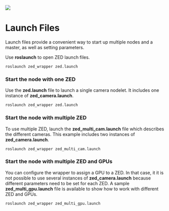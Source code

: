 ![](../images/Picto+STEREOLABS_Black.png)

# Launch Files

Launch files provide a convenient way to start up multiple nodes and a master, as well as setting parameters.

Use **roslaunch** to open ZED launch files.
```
roslaunch zed_wrapper zed.launch
```

### Start the node with one ZED
Use the **zed.launch** file to launch a single camera nodelet. It includes one instance of **zed\_camera.launch**.
```
roslaunch zed_wrapper zed.launch
```

### Start the node with multiple ZED
To use multiple ZED, launch the **zed\_multi\_cam.launch** file which describes the different cameras. This example includes two instances of **zed\_camera.launch**.
```
roslaunch zed_wrapper zed_multi_cam.launch
```

### Start the node with multiple ZED and GPUs
You can configure the wrapper to assign a GPU to a ZED. In that case, it it is not possible to use several instances of **zed\_camera.launch** because different parameters need to be set for each ZED.
A sample **zed\_multi\_gpu.launch** file is available to show how to work with different ZED and GPUs.
```
roslaunch zed_wrapper zed_multi_gpu.launch
```
